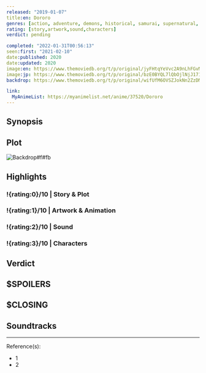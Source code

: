 ```yaml
---
released: "2019-01-07"
title:en: Dororo
genres: [action, adventure, demons, historical, samurai, supernatural, shounen]
rating: [story,artwork,sound,characters]
verdict: pending

completed: "2022-01-31T00:56:13"
seen:first: "2021-02-10"
date:published: 2020
date:updated: 2020
image:en: https://www.themoviedb.org/t/p/original/jyFHtqYeVvc2A9nLhFGvM49xGPg.jpg
image:jp: https://www.themoviedb.org/t/p/original/bzE0BYQL7lQbOjlNjJ171ytFpwc.jpg
backdrop: https://www.themoviedb.org/t/p/original/wifUfM6OVSZJokNn2ZzDMmjKcvv.jpg

link:
  MyAnimeList: https://myanimelist.net/anime/37520/Dororo
---
```



## Synopsis

## Plot

![Backdrop#f#fb](https://www.themoviedb.org/t/p/original/AwB9OpmzC4sxkbu52Dzv9A7CfdG.jpg "Source: TMDB")

## Highlights

### !{rating:0}/10 | Story & Plot

### !{rating:1}/10 | Artwork & Animation

### !{rating:2}/10 | Sound

### !{rating:3}/10 | Characters

## Verdict

## $SPOILERS

## $CLOSING

## Soundtracks

***
Reference(s):

- 1
- 2

